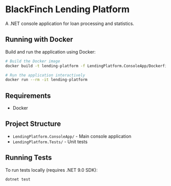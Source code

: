 # BlackFinch Lending Platform

A .NET console application for loan processing and statistics.

## Running with Docker

Build and run the application using Docker:

```bash
# Build the Docker image
docker build -t lending-platform -f LendingPlatform.ConsoleApp/Dockerfile .

# Run the application interactively
docker run --rm -it lending-platform
```

## Requirements

- Docker

## Project Structure

- `LendingPlatform.ConsoleApp/` - Main console application
- `LendingPlatform.Tests/` - Unit tests

## Running Tests

To run tests locally (requires .NET 9.0 SDK):

```bash
dotnet test
```
